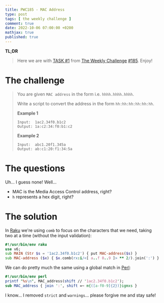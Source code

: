 ```yaml
---
title: PWC185 - MAC Address
type: post
tags: [ the weekly challenge ]
comment: true
date: 2022-10-06 07:00:00 +0200
mathjax: true
published: true
---
```


**TL;DR**

> Here we are with [TASK #1][] from [The Weekly Challenge][]
> [#185][]. Enjoy!

# The challenge

> You are given `MAC address` in the form i.e. `hhhh.hhhh.hhhh`.
>
> Write a script to convert the address in the form `hh:hh:hh:hh:hh:hh`.
>
> **Example 1**
>
>     Input:  1ac2.34f0.b1c2
>     Output: 1a:c2:34:f0:b1:c2
>
> **Example 2**
>
>     Input:  abc1.20f1.345a
>     Output: ab:c1:20:f1:34:5a

# The questions

Uh... I guess none! Well...

- MAC is the Media Access Control address, right?
- `h` represents a hex digit, right?

# The solution

In [Raku][] we're using `comb` to focus on the characters that we need,
taking two at a time (without the input validation):

```raku
#!/usr/bin/env raku
use v6;
sub MAIN (Str $s = '1ac2.34f0.b1c2') { put MAC-address($s) }
sub MAC-address ($x) { $x.comb(rx:i/<[ a..f 0..9 ]> ** 2/).join(':') }
```

We can do pretty much the same using a global match in [Perl][]:

```perl
#!/usr/bin/env perl
printf "%s\n", MAC_address(shift // '1ac2.34f0.b1c2');
sub MAC_address { join ':', shift =~ m{([a-f0-9]{2})}igmxs }
```

I know... I removed `strict` and `warnings`... please forgive me and
stay safe!

[The Weekly Challenge]: https://theweeklychallenge.org/
[#185]: https://theweeklychallenge.org/blog/perl-weekly-challenge-185/
[TASK #1]: https://theweeklychallenge.org/blog/perl-weekly-challenge-185/#TASK1
[Perl]: https://www.perl.org/
[Raku]: https://raku.org/
